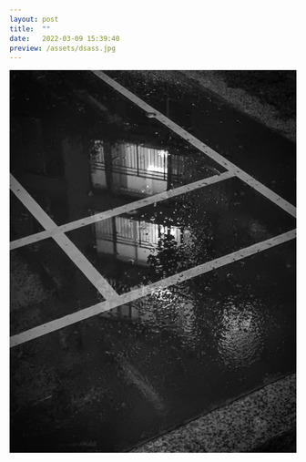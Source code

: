 ```yaml
---
layout: post
title:  ""
date:   2022-03-09 15:39:40
preview: /assets/dsass.jpg
---
```


![Picture 1](/assets/dsass.jpg)